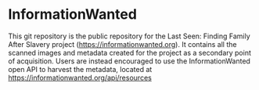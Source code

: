 # InformationWanted
This git repository is the public repository for the Last Seen: Finding Family After Slavery project (https://informationwanted.org). It contains all the scanned images and metadata created for the project as a secondary point of acquisition. Users are instead encouraged to use the InformationWanted open API to harvest the metadata, located at https://informationwanted.org/api/resources

